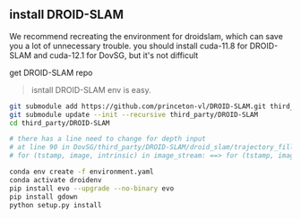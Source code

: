 ## install DROID-SLAM

We recommend recreating the environment for droidslam, which can save you a lot of unnecessary trouble.
you should install cuda-11.8 for DROID-SLAM and cuda-12.1 for DovSG, but it's not difficult

get DROID-SLAM repo

> isntall DROID-SLAM env is easy.

```bash
git submodule add https://github.com/princeton-vl/DROID-SLAM.git third_party/DROID-SLAM
git submodule update --init --recursive third_party/DROID-SLAM
cd third_party/DROID-SLAM

# there has a line need to change for depth input
# at line 90 in DovSG/third_party/DROID-SLAM/droid_slam/trajectory_filler.py
# for (tstamp, image, intrinsic) in image_stream: ==> for (tstamp, image, _, intrinsic) in image_stream:
```

```bash
conda env create -f environment.yaml
conda activate droidenv
pip install evo --upgrade --no-binary evo
pip install gdown
python setup.py install
```



